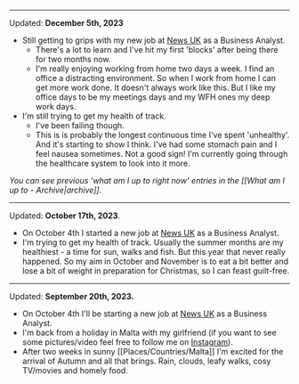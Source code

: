 ***

Updated: **December 5th, 2023**

- Still getting to grips with my new job at [News UK](https://en.wikipedia.org/wiki/News_UK) as a Business Analyst.
	- There's a lot to learn and I've hit my first 'blocks' after being there for two months now.
	- I'm really enjoying working from home two days a week. I find an office a distracting environment. So when I work from home I can get more work done. It doesn't always work like this. But I like my office days to be my meetings days and my WFH ones my deep work days.
- I'm still trying to get my health of track.
	- I've been failing though.
	- This is is probably the longest continuous time I've spent 'unhealthy'. And it's starting to show I think. I've had some stomach pain and I feel nausea sometimes. Not a good sign! I'm currently going through the healthcare system to look into it more.

*You can see previous 'what am I up to right now' entries in the [[What am I up to - Archive|archive]].*
 
***

Updated: **October 17th, 2023**.

- On October 4th I started a new job at [News UK](https://en.wikipedia.org/wiki/News_UK) as a Business Analyst.
- I'm trying to get my health of track. Usually the summer months are my healthiest - a time for sun, walks and fish. But this year that never really happened. So my aim in October and November is to eat a bit better and lose a bit of weight in preparation for Christmas, so I can feast guilt-free.

***

 Updated: **September 20th, 2023.**

- On October 4th I'll be starting a new job at [News UK](https://en.wikipedia.org/wiki/News_UK) as a Business Analyst.
- I'm back from a holiday in Malta with my girlfriend (if you want to see some pictures/video feel free to follow me on [Instagram](https://www.instagram.com/elliotontoast)).
- After two weeks in sunny [[Places/Countries/Malta]] I'm excited for the arrival of Autumn and all that brings. Rain, clouds, leafy walks, cosy TV/movies and homely food.